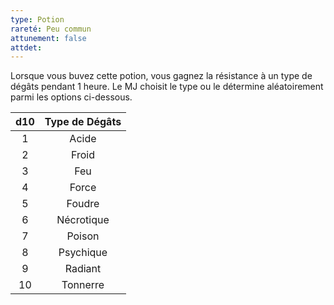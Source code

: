 ```yaml
---
type: Potion
rareté: Peu commun
attunement: false
attdet:
---
```

Lorsque vous buvez cette potion, vous gagnez la résistance à un type de dégâts pendant 1 heure. Le MJ choisit le type ou le détermine aléatoirement parmi les options ci-dessous.

| d10 | Type de Dégâts |
|:---:|:--------------:|
|  1  |     Acide      |
|  2  |     Froid      |
|  3  |      Feu       |
|  4  |     Force      |
|  5  |     Foudre     |
|  6  |   Nécrotique   |
|  7  |     Poison     |
|  8  |   Psychique    |
|  9  |    Radiant     |
| 10  |    Tonnerre    |

